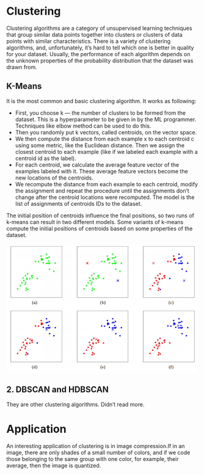 # Clustering

Clustering algorithms are a category of unsupervised learning techniques that group similar data points together into clusters or clusters of data points with similar characteristics. There is a variety of clustering algorithms, and, unfortunately, it’s hard to tell which one is better in quality for your dataset. Usually, the performance of each algorithm depends on the unknown properties of the probability distribution that the dataset was drawn from.

## K-Means
It is the most common and basic clustering algorithm. It works as following:

- First, you choose k — the number of clusters to be formed from the dataset. This is a hyperparameter to be given in by the ML programmer. Techniques like elbow method can be used to do this.
-  Then you randomly put k vectors, called centroids, on the vector space. 
- We then compute the distance from each example x to each centroid c using some metric, like the Euclidean distance. Then we assign the closest centroid to each example (like if we labeled each example with a centroid id as the label).
- For each centroid, we calculate the average feature vector of the examples labeled with it. These average feature vectors become the new locations of the centroids.
- We recompute the distance from each example to each centroid, modify the assignment and repeat the procedure until the assignments don’t change after the centroid locations were recomputed. The model is the list of assignments of centroids IDs to the dataset. 

The initial position of centroids influence the final positions, so two runs of k-means can result in two different models. Some variants of k-means compute the initial positions of centroids based on some properties of the dataset.

![Alt text](image.png)


## 2. DBSCAN and HDBSCAN
They are other clustering algorithms. Didn’t read more.


# Application
An interesting application of clustering is in image compression.If in an image, there are only shades of a small number of colors, and if we code those belonging to the same group with one color, for example, their average, then the image is quantized.